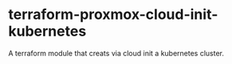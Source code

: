 # terraform-proxmox-cloud-init-kubernetes
A terraform module that creats via cloud init a kubernetes cluster.


